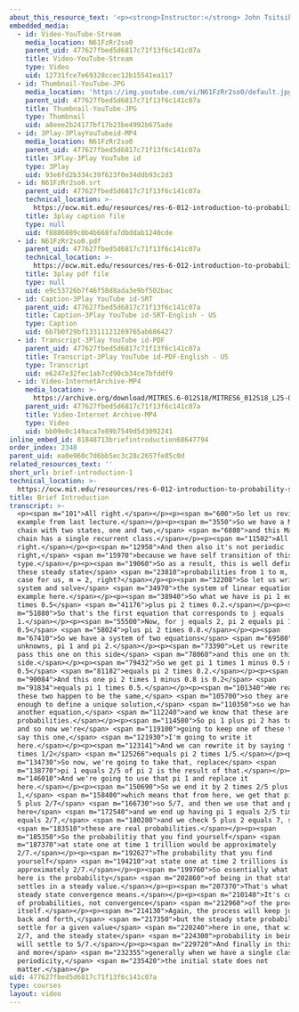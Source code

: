 ```yaml
---
about_this_resource_text: '<p><strong>Instructor:</strong> John Tsitsiklis</p>'
embedded_media:
  - id: Video-YouTube-Stream
    media_location: N61FzRr2so0
    parent_uid: 477627fbed5d6817c71f13f6c141c07a
    title: Video-YouTube-Stream
    type: Video
    uid: 12731fce7e69328ccec12b15541ea117
  - id: Thumbnail-YouTube-JPG
    media_location: 'https://img.youtube.com/vi/N61FzRr2so0/default.jpg'
    parent_uid: 477627fbed5d6817c71f13f6c141c07a
    title: Thumbnail-YouTube-JPG
    type: Thumbnail
    uid: a8eee2b24177bf17b23be4992b675ade
  - id: 3Play-3PlayYouTubeid-MP4
    media_location: N61FzRr2so0
    parent_uid: 477627fbed5d6817c71f13f6c141c07a
    title: 3Play-3Play YouTube id
    type: 3Play
    uid: 93e6fd2b334c39f623f0e34ddb93c2d3
  - id: N61FzRr2so0.srt
    parent_uid: 477627fbed5d6817c71f13f6c141c07a
    technical_location: >-
      https://ocw.mit.edu/resources/res-6-012-introduction-to-probability-spring-2018/part-iii-random-processes/brief-introduction-1/N61FzRr2so0.srt
    title: 3play caption file
    type: null
    uid: f8886089c0b4b668fa7dbddab1240cde
  - id: N61FzRr2so0.pdf
    parent_uid: 477627fbed5d6817c71f13f6c141c07a
    technical_location: >-
      https://ocw.mit.edu/resources/res-6-012-introduction-to-probability-spring-2018/part-iii-random-processes/brief-introduction-1/N61FzRr2so0.pdf
    title: 3play pdf file
    type: null
    uid: e9c53726b7f46f58d8ada3e9bf502bac
  - id: Caption-3Play YouTube id-SRT
    parent_uid: 477627fbed5d6817c71f13f6c141c07a
    title: Caption-3Play YouTube id-SRT-English - US
    type: Caption
    uid: 6b7b0f29bf13311121269765ab686427
  - id: Transcript-3Play YouTube id-PDF
    parent_uid: 477627fbed5d6817c71f13f6c141c07a
    title: Transcript-3Play YouTube id-PDF-English - US
    type: Transcript
    uid: e6247e32fec1ab7cd90cb34ce7bfddf9
  - id: Video-InternetArchive-MP4
    media_location: >-
      https://archive.org/download/MITRES.6-012S18/MITRES6_012S18_L25-01_300k.mp4
    parent_uid: 477627fbed5d6817c71f13f6c141c07a
    title: Video-Internet Archive-MP4
    type: Video
    uid: bb09e0c149aca7e89b7549d5d3092241
inline_embed_id: 81848713briefintroduction68647794
order_index: 2348
parent_uid: ea0e960c7d6bb5ec3c28c2657fe85c0d
related_resources_text: ''
short_url: brief-introduction-1
technical_location: >-
  https://ocw.mit.edu/resources/res-6-012-introduction-to-probability-spring-2018/part-iii-random-processes/brief-introduction-1
title: Brief Introduction
transcript: >-
  <p><span m="101">All right.</span></p><p><span m="600">So let us revisit the
  example from last lecture.</span></p><p><span m="3550">So we have a Markov
  chain with two states, one and two,</span> <span m="6880">and this Markov
  chain has a single recurrent class.</span></p><p><span m="11502">All
  right.</span></p><p><span m="12950">And then also it's not periodic
  right,</span> <span m="15970">because we have self transition of this
  type.</span></p><p><span m="19060">So as a result, this is well defined and
  these steady state</span> <span m="23810">probabilities from 1 to m, in that
  case for us, m = 2, right?</span></p><p><span m="32208">So let us write the
  system and solve</span> <span m="34970">the system of linear equation for this
  example here.</span></p><p><span m="38940">So what we have is pi 1 equals pi 1
  times 0.5</span> <span m="41176">plus pi 2 times 0.2.</span></p><p><span
  m="51880">So that's the first equation that corresponds to j equals
  1.</span></p><p><span m="55500">Now, for j equals 2, pi 2 equals pi 1 times
  0.5</span> <span m="58024">plus pi 2 times 0.8.</span></p><p><span
  m="67410">So we have a system of two equations</span> <span m="69580">with two
  unknowns, pi 1 and pi 2.</span></p><p><span m="73390">Let us rewrite them, I
  pass this one on this side</span> <span m="78060">and this one on this
  side.</span></p><p><span m="79432">So we get pi 1 times 1 minus 0.5 minus
  0.5</span> <span m="81182">equals pi 2 times 0.2.</span></p><p><span
  m="90084">And this one pi 2 times 1 minus 0.8 is 0.2</span> <span
  m="91834">equals pi 1 times 0.5.</span></p><p><span m="101340">We realize that
  these two happen to be the same,</span> <span m="105700">so they are not
  enough to define a unique solution,</span> <span m="110350">so we have to add
  another equation,</span> <span m="112240">and we know that these are
  probabilities.</span></p><p><span m="114580">So pi 1 plus pi 2 has to be one,
  and so now we're</span> <span m="119100">going to keep one of these two, let's
  say this one,</span> <span m="121930">I'm going to write it
  here.</span></p><p><span m="123141">And we can rewrite it by saying that pi 1
  times 1/2</span> <span m="125266">equals pi 2 times 1/5.</span></p><p><span
  m="134730">So now, we're going to take that, replace</span> <span
  m="138770">pi 1 equals 2/5 of pi 2 is the result of that.</span></p><p><span
  m="146010">And we're going to use that pi 1 and replace it
  here.</span></p><p><span m="150690">So we end it by 2 times 2/5 plus 1 equals
  1,</span> <span m="158400">which means that from here, we get that pi 2 equals
  5 plus 2/7</span> <span m="166730">so 5/7, and then we use that and place it
  here</span> <span m="172540">and we end up having pi 1 equals 2/5 times 5/7
  equals 2/7,</span> <span m="180280">and we check 5 plus 2 equals 7, so</span>
  <span m="183510">these are real probabilities.</span></p><p><span
  m="185350">So the probabilitiy that you find yourself</span> <span
  m="187370">at state one at time 1 trillion would be approximately
  2/7.</span></p><p><span m="192627">The probability that you find
  yourself</span> <span m="194210">at state one at time 2 trillions is again
  approximately 2/7.</span></p><p><span m="199760">So essentially what we have
  here is the probability</span> <span m="202860">of being in that state one
  settles in a steady value.</span></p><p><span m="207370">That's what the
  steady state convergence means.</span></p><p><span m="210140">It's convergence
  of probabilities, not convergence</span> <span m="212960">of the process
  itself.</span></p><p><span m="214130">Again, the process will keep jumping
  back and forth,</span> <span m="217350">but the steady state probability will
  settle for a given value</span> <span m="220240">here in one, that will be
  2/7, and the steady state</span> <span m="224300">probability in being in two
  will settle to 5/7.</span></p><p><span m="229720">And finally in this example,
  and more</span> <span m="232355">generally when we have a single class and no
  periodicity,</span> <span m="235420">the initial state does not
  matter.</span></p>
uid: 477627fbed5d6817c71f13f6c141c07a
type: courses
layout: video
---
```

